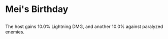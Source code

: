 # Mei's Birthday

## 

The host gains 10.0% Lightning DMG, and another 10.0% against paralyzed enemies.
